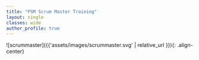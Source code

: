```yaml
---
title: "PSM Scrum Master Training"
layout: single
classes: wide
author_profile: true
---
```


![scrummaster]({{'assets/images/scrummaster.svg' | relative_url }}){: .align-center}

